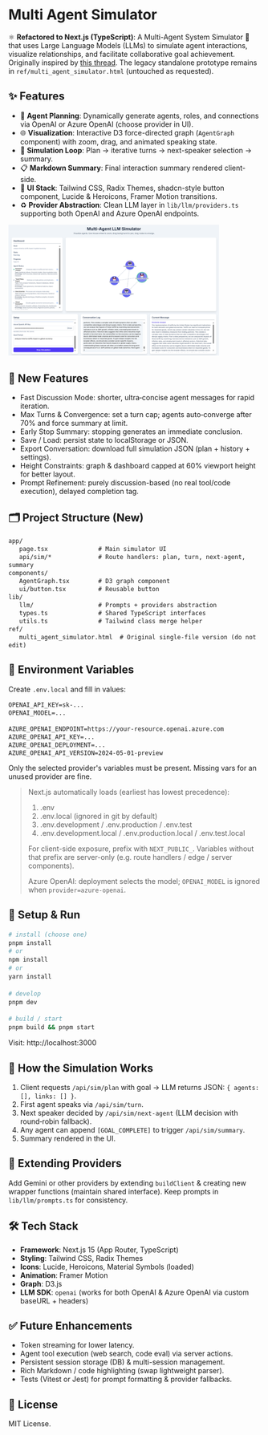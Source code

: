 # Multi Agent Simulator

⚛️ **Refactored to Next.js (TypeScript)**: A Multi-Agent System Simulator 🤖 that uses Large Language Models (LLMs) to simulate agent interactions, visualize relationships, and facilitate collaborative goal achievement. Originally inspired by [this thread](https://x.com/algo_diver/status/1909257761013322112). The legacy standalone prototype remains in `ref/multi_agent_simulator.html` (untouched as requested).

## ✨ Features

- 🧠 **Agent Planning**: Dynamically generate agents, roles, and connections via OpenAI or Azure OpenAI (choose provider in UI).
- 🌐 **Visualization**: Interactive D3 force-directed graph (`AgentGraph` component) with zoom, drag, and animated speaking state.
- 🔄 **Simulation Loop**: Plan → iterative turns → next-speaker selection → summary.
- 📋 **Markdown Summary**: Final interaction summary rendered client-side.
- 🎨 **UI Stack**: Tailwind CSS, Radix Themes, shadcn-style button component, Lucide & Heroicons, Framer Motion transitions.
- ♻️ **Provider Abstraction**: Clean LLM layer in `lib/llm/providers.ts` supporting both OpenAI and Azure OpenAI endpoints.

<img alt="ui" src="ref/sim.png" width="420"/>

## 🔁 New Features

- Fast Discussion Mode: shorter, ultra‑concise agent messages for rapid iteration.
- Max Turns & Convergence: set a turn cap; agents auto‑converge after 70% and force summary at limit.
- Early Stop Summary: stopping generates an immediate conclusion.
- Save / Load: persist state to localStorage or JSON.
- Export Conversation: download full simulation JSON (plan + history + settings).
- Height Constraints: graph & dashboard capped at 60% viewport height for better layout.
- Prompt Refinement: purely discussion-based (no real tool/code execution), delayed completion tag.

## 🗂 Project Structure (New)

```
app/
   page.tsx              # Main simulator UI
   api/sim/*             # Route handlers: plan, turn, next-agent, summary
components/
   AgentGraph.tsx        # D3 graph component
   ui/button.tsx         # Reusable button
lib/
   llm/                  # Prompts + providers abstraction
   types.ts              # Shared TypeScript interfaces
   utils.ts              # Tailwind class merge helper
ref/
   multi_agent_simulator.html  # Original single-file version (do not edit)
```

## 🔐 Environment Variables

Create `.env.local` and fill in values:

```
OPENAI_API_KEY=sk-...
OPENAI_MODEL=...

AZURE_OPENAI_ENDPOINT=https://your-resource.openai.azure.com
AZURE_OPENAI_API_KEY=...
AZURE_OPENAI_DEPLOYMENT=...
AZURE_OPENAI_API_VERSION=2024-05-01-preview
```

Only the selected provider's variables must be present. Missing vars for an unused provider are fine.

> Next.js automatically loads (earliest has lowest precedence):
> 1. .env
> 2. .env.local (ignored in git by default)
> 3. .env.development / .env.production / .env.test
> 4. .env.development.local / .env.production.local / .env.test.local
>
> For client-side exposure, prefix with `NEXT_PUBLIC_`. Variables without that prefix are server-only (e.g. route handlers / edge / server components).
>
> Azure OpenAI: deployment selects the model; `OPENAI_MODEL` is ignored when `provider=azure-openai`.

## 🚀 Setup & Run

```bash
# install (choose one)
pnpm install
# or
npm install
# or
yarn install

# develop
pnpm dev

# build / start
pnpm build && pnpm start
```

Visit: http://localhost:3000

## 🧭 How the Simulation Works

1. Client requests `/api/sim/plan` with goal → LLM returns JSON: `{ agents: [], links: [] }`.
2. First agent speaks via `/api/sim/turn`.
3. Next speaker decided by `/api/sim/next-agent` (LLM decision with round‑robin fallback).
4. Any agent can append `[GOAL_COMPLETE]` to trigger `/api/sim/summary`.
5. Summary rendered in the UI.

## 🧩 Extending Providers

Add Gemini or other providers by extending `buildClient` & creating new wrapper functions (maintain shared interface). Keep prompts in `lib/llm/prompts.ts` for consistency.

## 🛠 Tech Stack

- **Framework**: Next.js 15 (App Router, TypeScript)
- **Styling**: Tailwind CSS, Radix Themes
- **Icons**: Lucide, Heroicons, Material Symbols (loaded)
- **Animation**: Framer Motion
- **Graph**: D3.js
- **LLM SDK**: `openai` (works for both OpenAI & Azure OpenAI via custom baseURL + headers)

## ✅ Future Enhancements

- Token streaming for lower latency.
- Agent tool execution (web search, code eval) via server actions.
- Persistent session storage (DB) & multi-session management.
- Rich Markdown / code highlighting (swap lightweight parser).
- Tests (Vitest or Jest) for prompt formatting & provider fallbacks.

## 📄 License

MIT License.

